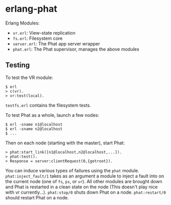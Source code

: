 erlang-phat
===========

Erlang Modules:
 * `vr.erl`: View-state replication
 * `fs.erl`: Filesystem core
 * `server.erl`: The Phat app server wrapper
 * `phat.erl`: The Phat supervisor, manages the above modules


Testing 
-------

To test the VR module:

    $ erl
    > c(vr).
    > vr:test(local).

`testfs.erl`  contains the filesystem tests.

To test Phat as a whole, launch a few nodes:

    $ erl -sname n1@localhost
    $ erl -sname n2@localhost
    $ ...

Then on each node (starting with the master), start Phat:

    > phat:start_link([n1@localhost,n2@localhost,...]).
    > phat:test().
    > Response = server:clientRequest(0,{getroot}).
    
You can induce various types of failures using the `phat` module.
`phat:inject_fault/1` takes as an argument a module to inject a fault into
on the current node (one of `fs`, `ps`, or `vr`). All other modules are brought
down and Phat is restarted in a clean state on the node (This doesn't play nice
with vr currently...). `phat:stop/0` shuts down Phat on a node. `phat:restart/0`
should restart Phat on a node.
